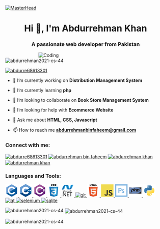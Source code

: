 [![MasterHead](https://as1.ftcdn.net/v2/jpg/02/21/97/86/1000_F_221978639_EyPBA9tuscYhW6rhaO5EiVzdG8hvQSgV.jpg)](https://rishavchanda.io)
<h1 align="center">Hi 👋, I'm Abdurrehman Khan</h1>
<h3 align="center">A passionate web developer from Pakistan</h3>
<img align="right" alt="Coding" width="400" src="https://quantumhunts.com/user/assets/images/hero/hiring-manager-quantumhunts.gif">
<p align="left"> <img src="https://komarev.com/ghpvc/?username=abdurrehman2021-cs-44&label=Profile%20views&color=0e75b6&style=flat" alt="abdurrehman2021-cs-44" /> </p>

<p align="left"> <a href="https://twitter.com/abdurre68613301" target="blank"><img src="https://img.shields.io/twitter/follow/abdurre68613301?logo=twitter&style=for-the-badge" alt="abdurre68613301" /></a> </p>

- 🔭 I’m currently working on **Distribution Management System**

- 🌱 I’m currently learning **php**

- 👯 I’m looking to collaborate on **Book Store Management System**

- 🤝 I’m looking for help with **Ecommerce Website**

- 💬 Ask me about **HTML, CSS, Javascript**

- 📫 How to reach me **abdurrehmanbinfaheem@gmail.com**

<h3 align="left">Connect with me:</h3>
<p align="left">
<a href="https://twitter.com/abdurre68613301" target="blank"><img align="center" src="https://raw.githubusercontent.com/rahuldkjain/github-profile-readme-generator/master/src/images/icons/Social/twitter.svg" alt="abdurre68613301" height="30" width="40" /></a>
<a href="https://linkedin.com/in/abdurrehman bin faheem" target="blank"><img align="center" src="https://raw.githubusercontent.com/rahuldkjain/github-profile-readme-generator/master/src/images/icons/Social/linked-in-alt.svg" alt="abdurrehman bin faheem" height="30" width="40" /></a>
<a href="https://fb.com/abdurrehman khan" target="blank"><img align="center" src="https://raw.githubusercontent.com/rahuldkjain/github-profile-readme-generator/master/src/images/icons/Social/facebook.svg" alt="abdurrehman khan" height="30" width="40" /></a>
<a href="https://instagram.com/abdurrehman khan" target="blank"><img align="center" src="https://raw.githubusercontent.com/rahuldkjain/github-profile-readme-generator/master/src/images/icons/Social/instagram.svg" alt="abdurrehman khan" height="30" width="40" /></a>
</p>

<h3 align="left">Languages and Tools:</h3>
<p align="left"> <a href="https://www.cprogramming.com/" target="_blank" rel="noreferrer"> <img src="https://raw.githubusercontent.com/devicons/devicon/master/icons/c/c-original.svg" alt="c" width="40" height="40"/> </a> <a href="https://www.w3schools.com/cpp/" target="_blank" rel="noreferrer"> <img src="https://raw.githubusercontent.com/devicons/devicon/master/icons/cplusplus/cplusplus-original.svg" alt="cplusplus" width="40" height="40"/> </a> <a href="https://www.w3schools.com/cs/" target="_blank" rel="noreferrer"> <img src="https://raw.githubusercontent.com/devicons/devicon/master/icons/csharp/csharp-original.svg" alt="csharp" width="40" height="40"/> </a> <a href="https://www.w3schools.com/css/" target="_blank" rel="noreferrer"> <img src="https://raw.githubusercontent.com/devicons/devicon/master/icons/css3/css3-original-wordmark.svg" alt="css3" width="40" height="40"/> </a> <a href="https://dotnet.microsoft.com/" target="_blank" rel="noreferrer"> <img src="https://raw.githubusercontent.com/devicons/devicon/master/icons/dot-net/dot-net-original-wordmark.svg" alt="dotnet" width="40" height="40"/> </a> <a href="https://git-scm.com/" target="_blank" rel="noreferrer"> <img src="https://www.vectorlogo.zone/logos/git-scm/git-scm-icon.svg" alt="git" width="40" height="40"/> </a> <a href="https://www.w3.org/html/" target="_blank" rel="noreferrer"> <img src="https://raw.githubusercontent.com/devicons/devicon/master/icons/html5/html5-original-wordmark.svg" alt="html5" width="40" height="40"/> </a> <a href="https://developer.mozilla.org/en-US/docs/Web/JavaScript" target="_blank" rel="noreferrer"> <img src="https://raw.githubusercontent.com/devicons/devicon/master/icons/javascript/javascript-original.svg" alt="javascript" width="40" height="40"/> </a> <a href="https://www.photoshop.com/en" target="_blank" rel="noreferrer"> <img src="https://raw.githubusercontent.com/devicons/devicon/master/icons/photoshop/photoshop-line.svg" alt="photoshop" width="40" height="40"/> </a> <a href="https://www.php.net" target="_blank" rel="noreferrer"> <img src="https://raw.githubusercontent.com/devicons/devicon/master/icons/php/php-original.svg" alt="php" width="40" height="40"/> </a> <a href="https://www.python.org" target="_blank" rel="noreferrer"> <img src="https://raw.githubusercontent.com/devicons/devicon/master/icons/python/python-original.svg" alt="python" width="40" height="40"/> </a> <a href="https://www.qt.io/" target="_blank" rel="noreferrer"> <img src="https://upload.wikimedia.org/wikipedia/commons/0/0b/Qt_logo_2016.svg" alt="qt" width="40" height="40"/> </a> <a href="https://www.selenium.dev" target="_blank" rel="noreferrer"> <img src="https://raw.githubusercontent.com/detain/svg-logos/780f25886640cef088af994181646db2f6b1a3f8/svg/selenium-logo.svg" alt="selenium" width="40" height="40"/> </a> <a href="https://www.sqlite.org/" target="_blank" rel="noreferrer"> <img src="https://www.vectorlogo.zone/logos/sqlite/sqlite-icon.svg" alt="sqlite" width="40" height="40"/> </a> </p>

<p><img align="left" src="https://github-readme-stats.vercel.app/api/top-langs?username=abdurrehman2021-cs-44&show_icons=true&locale=en&layout=compact" alt="abdurrehman2021-cs-44" /></p>

<p>&nbsp;<img align="center" src="https://github-readme-stats.vercel.app/api?username=abdurrehman2021-cs-44&show_icons=true&locale=en" alt="abdurrehman2021-cs-44" /></p>

<p><img align="center" src="https://github-readme-streak-stats.herokuapp.com/?user=abdurrehman2021-cs-44&" alt="abdurrehman2021-cs-44" /></p>
